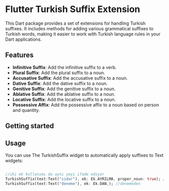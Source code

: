 # Flutter Turkish Suffix Extension

This Dart package provides a set of extensions for handling Turkish suffixes. It includes methods for adding various grammatical suffixes to Turkish words, making it easier to work with Turkish language rules in your Dart applications.

## Features
- **Infinitive Suffix**: Add the infinitive suffix to a verb.
- **Plural Suffix**: Add the plural suffix to a noun.
- **Accusative Suffix**: Add the accusative suffix to a noun.
- **Dative Suffix**: Add the dative suffix to a noun.
- **Genitive Suffix**: Add the genitive suffix to a noun.
- **Ablative Suffix**: Add the ablative suffix to a noun.
- **Locative Suffix**: Add the locative suffix to a noun.
- **Possessive Affix**: Add the possessive affix to a noun based on person and quantity.

## Getting started

## Usage

You can use The TurkishSuffix widget to automatically apply suffixes to Text widgets:
```dart

//iki ek kullanımı da aynı şeyi ifade ediyor
TurkishSuffix(text:Text("sidar"), ek: Ek.AYRILMA, proper_noun: true); //sidar'dan
TurkishSuffix(text:Text("deneme"), ek: Ek.DAN,); //denemeden

````

